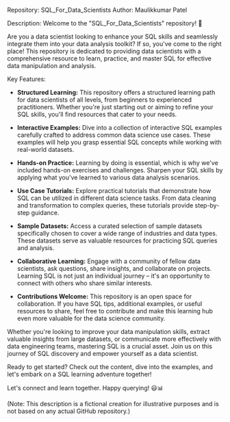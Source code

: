 Repository: SQL_For_Data_Scientists
Author: Maulikkumar Patel

Description:
Welcome to the "SQL_For_Data_Scientists" repository! 🚀

Are you a data scientist looking to enhance your SQL skills and seamlessly integrate them into your data analysis toolkit? If so, you've come to the right place! This repository is dedicated to providing data scientists with a comprehensive resource to learn, practice, and master SQL for effective data manipulation and analysis.

Key Features:
- **Structured Learning:** This repository offers a structured learning path for data scientists of all levels, from beginners to experienced practitioners. Whether you're just starting out or aiming to refine your SQL skills, you'll find resources that cater to your needs.

- **Interactive Examples:** Dive into a collection of interactive SQL examples carefully crafted to address common data science use cases. These examples will help you grasp essential SQL concepts while working with real-world datasets.

- **Hands-on Practice:** Learning by doing is essential, which is why we've included hands-on exercises and challenges. Sharpen your SQL skills by applying what you've learned to various data analysis scenarios.

- **Use Case Tutorials:** Explore practical tutorials that demonstrate how SQL can be utilized in different data science tasks. From data cleaning and transformation to complex queries, these tutorials provide step-by-step guidance.

- **Sample Datasets:** Access a curated selection of sample datasets specifically chosen to cover a wide range of industries and data types. These datasets serve as valuable resources for practicing SQL queries and analysis.

- **Collaborative Learning:** Engage with a community of fellow data scientists, ask questions, share insights, and collaborate on projects. Learning SQL is not just an individual journey – it's an opportunity to connect with others who share similar interests.

- **Contributions Welcome:** This repository is an open space for collaboration. If you have SQL tips, additional examples, or useful resources to share, feel free to contribute and make this learning hub even more valuable for the data science community.

Whether you're looking to improve your data manipulation skills, extract valuable insights from large datasets, or communicate more effectively with data engineering teams, mastering SQL is a crucial asset. Join us on this journey of SQL discovery and empower yourself as a data scientist.

Ready to get started? Check out the content, dive into the examples, and let's embark on a SQL learning adventure together!

Let's connect and learn together. Happy querying! 😃📊

(Note: This description is a fictional creation for illustrative purposes and is not based on any actual GitHub repository.)
